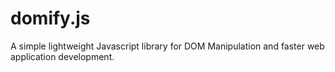 # domify.js
A simple lightweight Javascript library for DOM Manipulation and faster web application development. 
